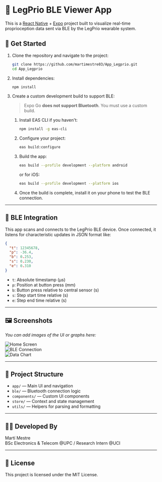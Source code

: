 # 📱 LegPrio BLE Viewer App

This is a [React Native](https://reactnative.dev/) + [Expo](https://expo.dev/) project built to visualize real-time proprioception data sent via BLE by the LegPrio wearable system.

## 🔧 Get Started

1. Clone the repository and navigate to the project:

   ```bash
   git clone https://github.com/martimestre03/App_Legprio.git
   cd App_Legprio
   ```

2. Install dependencies:

   ```bash
   npm install
   ```

3. Create a custom development build to support BLE:

   > Expo Go **does not support Bluetooth**. You must use a custom build.

   1. Install EAS CLI if you haven't:

      ```bash
      npm install -g eas-cli
      ```

   2. Configure your project:

      ```bash
      eas build:configure
      ```

   3. Build the app:

      ```bash
      eas build --profile development --platform android
      ```

      or for iOS:

      ```bash
      eas build --profile development --platform ios
      ```

   4. Once the build is complete, install it on your phone to test the BLE connection.

---

## 📡 BLE Integration

This app scans and connects to the LegPrio BLE device. Once connected, it listens for characteristic updates in JSON format like:

```json
{
  "t": 12345678,
  "p": -36.4,
  "b": 0.253,
  "s": 0.230,
  "e": 0.310
}
```

- `t`: Absolute timestamp (µs)
- `p`: Position at button press (mm)
- `b`: Button press relative to central sensor (s)
- `s`: Step start time relative (s)
- `e`: Step end time relative (s)

---

## 🖼️ Screenshots

_You can add images of the UI or graphs here:_

![Home Screen](./assets/screens/toconnect.png)  
![BLE Connection](./assets/screens/connected.png)  
![Data Chart](./assets/screens/working.png)

---

## 📂 Project Structure

- `app/` — Main UI and navigation
- `ble/` — Bluetooth connection logic
- `components/` — Custom UI components
- `store/` — Context and state management
- `utils/` — Helpers for parsing and formatting

---

## 👨‍🔬 Developed By

Martí Mestre  
BSc Electronics & Telecom @UPC / Research Intern @UCI

---

## 📄 License

This project is licensed under the MIT License.
